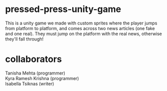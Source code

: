 # pressed-press-unity-game
This is a unity game we made with custom sprites where the player jumps from platform to platform, and comes across two news articles (one fake and one real). They must jump on the platform with the real news, otherwise they'll fall through!
# collaborators
Tanisha Mehta (programmer) <br />
Kyra Ramesh Krishna (programmer) <br />
Isabella Tsiknas (writer)
